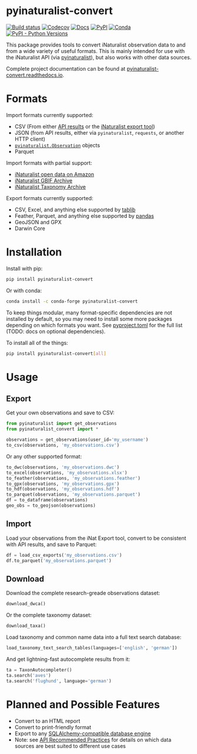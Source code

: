 # pyinaturalist-convert
[![Build status](https://github.com/JWCook/pyinaturalist-convert/workflows/Build/badge.svg)](https://github.com/JWCook/pyinaturalist-convert/actions)
[![Codecov](https://codecov.io/gh/JWCook/pyinaturalist-convert/branch/master/graph/badge.svg?token=FnybzVWbt2)](https://codecov.io/gh/JWCook/pyinaturalist-convert)
[![Docs](https://img.shields.io/readthedocs/pyinaturalist-convert/stable)](https://pyinaturalist-convert.readthedocs.io)
[![PyPI](https://img.shields.io/pypi/v/pyinaturalist-convert?color=blue)](https://pypi.org/project/pyinaturalist-convert)
[![Conda](https://img.shields.io/conda/vn/conda-forge/pyinaturalist-convert?color=blue)](https://anaconda.org/conda-forge/pyinaturalist-convert)
[![PyPI - Python Versions](https://img.shields.io/pypi/pyversions/pyinaturalist-convert)](https://pypi.org/project/pyinaturalist-convert)

This package provides tools to convert iNaturalist observation data to and from a wide variety of useful formats.
This is mainly intended for use with the iNaturalist API
(via [pyinaturalist](https://github.com/niconoe/pyinaturalist)), but also works with other data sources.

Complete project documentation can be found at [pyinaturalist-convert.readthedocs.io](https://pyinaturalist-convert.readthedocs.io).

# Formats
Import formats currently supported:
* CSV (From either [API results](https://www.inaturalist.org/pages/api+reference#get-observations)
 or the [iNaturalist export tool](https://www.inaturalist.org/observations/export))
* JSON (from API results, either via `pyinaturalist`, `requests`, or another HTTP client)
* [`pyinaturalist.Observation`](https://pyinaturalist.readthedocs.io/en/stable/modules/pyinaturalist.models.Observation.html) objects
* Parquet

Import formats with partial support:
* [iNaturalist open data on Amazon](https://github.com/inaturalist/inaturalist-open-data)
* [iNaturalist GBIF Archive](https://www.inaturalist.org/pages/developers)
* [iNaturalist Taxonomy Archive](https://www.inaturalist.org/pages/developers)

Export formats currently supported:
* CSV, Excel, and anything else supported by [tablib](https://tablib.readthedocs.io/en/stable/formats/)
* Feather, Parquet, and anything else supported by [pandas](https://pandas.pydata.org/pandas-docs/stable/user_guide/io.html)
* GeoJSON and GPX
* Darwin Core

# Installation
Install with pip:
```bash
pip install pyinaturalist-convert
```

Or with conda:
```bash
conda install -c conda-forge pyinaturalist-convert
```

To keep things modular, many format-specific dependencies are not installed by default, so you may need to install some
more packages depending on which formats you want. See
[pyproject.toml]([pyproject.toml](https://github.com/JWCook/pyinaturalist-convert/blob/7098c05a513ddfbc254a446aeec1dfcfa83e92ff/pyproject.toml#L44-L50))
for the full list (TODO: docs on optional dependencies).

To install all of the things:
```bash
pip install pyinaturalist-convert[all]
```

# Usage

## Export
Get your own observations and save to CSV:
```python
from pyinaturalist import get_observations
from pyinaturalist_convert import *

observations = get_observations(user_id='my_username')
to_csv(observations, 'my_observations.csv')
```

Or any other supported format:
```python
to_dwc(observations, 'my_observations.dwc')
to_excel(observations, 'my_observations.xlsx')
to_feather(observations, 'my_observations.feather')
to_gpx(observations, 'my_observations.gpx')
to_hdf(observations, 'my_observations.hdf')
to_parquet(observations, 'my_observations.parquet')
df = to_dataframe(observations)
geo_obs = to_geojson(observations)
```

## Import
<!-- TODO: more details -->
Load your observations from the iNat Export tool, convert to be consistent with
API results, and save to Parquet:
```python
df = load_csv_exports('my_observations.csv')
df.to_parquet('my_observations.parquet')
```

## Download
Download the complete research-greade observations dataset:
```python
download_dwca()
```

Or the complete taxonomy dataset:
```python
download_taxa()
```

Load taxonomy and common name data into a full text search database:
```python
load_taxonomy_text_search_tables(languages=['english', 'german'])
```

And get lightning-fast autocomplete results from it:
```python
ta = TaxonAutocompleter()
ta.search('aves')
ta.search('flughund', language='german')
```

# Planned and Possible Features
* Convert to an HTML report
* Convert to print-friendly format
* Export to any [SQLAlchemy-compatible database engine](https://docs.sqlalchemy.org/en/14/core/engines.html#supported-databases)
* Note: see [API Recommended Practices](https://www.inaturalist.org/pages/api+recommended+practices)
  for details on which data sources are best suited to different use cases
